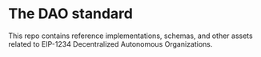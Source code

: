 # The DAO standard
This repo contains reference implementations, schemas, and other assets related to EIP-1234 Decentralized Autonomous Organizations.
